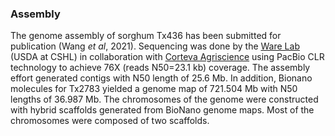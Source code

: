 ### Assembly
The genome assembly of sorghum Tx436 has been submitted for publication (Wang *et al*, 2021). Sequencing was done by the [Ware Lab](https://www.warelab.org/) (USDA at CSHL) in collaboration with [Corteva Agriscience](https://www.corteva.com/) using PacBio CLR technology to achieve 76X (reads N50=23.1 kb) coverage. The assembly effort generated contigs with N50 length of 25.6 Mb. In addition, Bionano molecules for Tx2783 yielded a genome map of 721.504 Mb with N50 lengths of 36.987 Mb. The chromosomes of the genome were constructed with hybrid scaffolds generated from BioNano genome maps. Most of the chromosomes were composed of two scaffolds.
